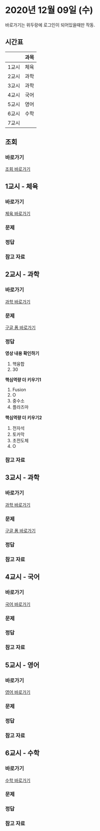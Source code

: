 # 2020년 12월 09일 (수)

바로가기는 위두랑에 로그인이 되어있을때만 작동.

## 시간표
|    |과목|
|----|----|
|1교시|체육|
|2교시|과학|
|3교시|과학|
|4교시|국어|
|5교시|영어|
|6교시|수학|
|7교시|   |

## 조회
### 바로가기
[조회 바로가기](https://rang.edunet.net/class/G000364114/classNotifyView.do?pageNo=1&notifySequence=303066)

## 1교시 - 체육
### 바로가기
[체육 바로가기](https://rang.edunet.net/class/G000363883/hmwkppList.do?hmwkSeq=722619&hmwkTypeCd=ALL)
### 문제
### 정답
### 참고 자료

## 2교시 - 과학
### 바로가기
[과학 바로가기](https://rang.edunet.net/class/G000325054/hmwkppList.do?hmwkSeq=728481&hmwkTypeCd=ALL)
### 문제
[구글 폼 바로가기](https://forms.gle/tFw951Y9mTNd7nBMA)
### 정답
__영상 내용 확인하기__
1. 핵융합
2. 30

__핵심역량 더 키우기1__
1. Fusion
2. O
3. 중수소
4. 플라즈마

__핵심역량 더 키우기2__
1. 전자석
2. 토카막
3. 초전도체
4. O
### 참고 자료

## 3교시 - 과학
### 바로가기
[과학 바로가기](https://rang.edunet.net/class/G000325054/hmwkppList.do?hmwkSeq=728481&hmwkTypeCd=ALL)
### 문제
[구글 폼 바로가기](https://forms.gle/Kq6NWLbERh9eYBn37)
### 정답
### 참고 자료

## 4교시 - 국어
### 바로가기
[국어 바로가기](https://rang.edunet.net/class/G000323851/hmwkppList.do?hmwkSeq=728496&hmwkTypeCd=ALL)
### 문제
### 정답
### 참고 자료

## 5교시 - 영어
### 바로가기
[영어 바로가기](https://rang.edunet.net/class/G000325221/hmwkppList.do?hmwkSeq=722257&hmwkTypeCd=ALL)
### 문제
### 정답
### 참고 자료

## 6교시 - 수학
### 바로가기
[수학 바로가기](https://rang.edunet.net/class/G000325357/hmwkppList.do?hmwkSeq=725294&hmwkTypeCd=ALL)
### 문제
### 정답
### 참고 자료
